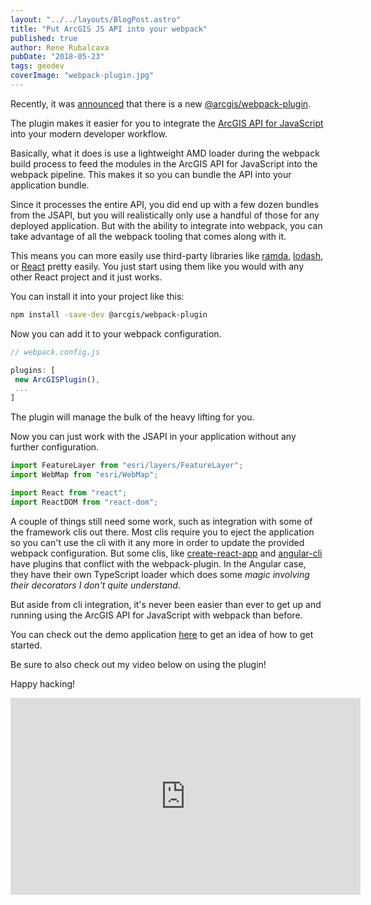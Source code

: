 ```yaml
---
layout: "../../layouts/BlogPost.astro"
title: "Put ArcGIS JS API into your webpack"
published: true
author: Rene Rubalcava
pubDate: "2018-05-23"
tags: geodev
coverImage: "webpack-plugin.jpg"
---
```


Recently, it was [announced](https://www.esri.com/arcgis-blog/products/js-api-arcgis/mapping/using-the-new-webpack-plugin-for-the-arcgis-api-for-javascript/) that there is a new [@arcgis/webpack-plugin](https://github.com/esri/arcgis-webpack-plugin).

The plugin makes it easier for you to integrate the [ArcGIS API for JavaScript](https://developers.arcgis.com/javascript/latest/guide/index.html) into your modern developer workflow.

Basically, what it does is use a lightweight AMD loader during the webpack build process to feed the modules in the ArcGIS API for JavaScript into the webpack pipeline. This makes it so you can bundle the API into your application bundle.

Since it processes the entire API, you did end up with a few dozen bundles from the JSAPI, but you will realistically only use a handful of those for any deployed application. But with the ability to integrate into webpack, you can take advantage of all the webpack tooling that comes along with it.

This means you can more easily use third-party libraries like [ramda](https://ramdajs.com/), [lodash](https://lodash.com/), or [React](https://reactjs.org/) pretty easily. You just start using them like you would with any other React project and it just works.

You can install it into your project like this:

```bash
npm install -save-dev @arcgis/webpack-plugin
```

Now you can add it to your webpack configuration.

```js
// webpack.config.js

plugins: [
 new ArcGISPlugin(),
 ...
]
```

The plugin will manage the bulk of the heavy lifting for you.

Now you can just work with the JSAPI in your application without any further configuration.

```js
import FeatureLayer from "esri/layers/FeatureLayer";
import WebMap from "esri/WebMap";

import React from "react";
import ReactDOM from "react-dom";
```

A couple of things still need some work, such as integration with some of the framework clis out there. Most clis require you to eject the application so you can't use the cli with it any more in order to update the provided webpack configuration. But some clis, like [create-react-app](https://github.com/facebook/create-react-app) and [angular-cli](https://cli.angular.io/) have plugins that conflict with the webpack-plugin. In the Angular case, they have their own TypeScript loader which does some _magic involving their decorators I don't quite understand_.

But aside from cli integration, it's never been easier than ever to get up and running using the ArcGIS API for JavaScript with webpack than before.

You can check out the demo application [here](https://github.com/Esri/jsapi-resources/tree/master/4.x/webpack/demo) to get an idea of how to get started.

Be sure to also check out my video below on using the plugin!

Happy hacking!

<iframe width="560" height="315" src="https://www.youtube.com/embed/gTFZgLYegDY" frameborder="0" allow="autoplay; encrypted-media" allowfullscreen></iframe>
